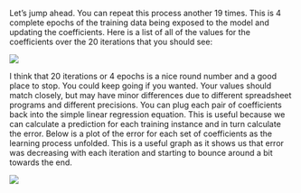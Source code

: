 Let’s jump ahead. You can repeat this process another 19 times. This is 4 complete epochs of
the training data being exposed to the model and updating the coefficients. Here is a list of all
of the values for the coefficients over the 20 iterations that you should see:

![](https://github.com/fenago/katacoda-scenarios/raw/master/master-machine-learning-algorithms/master-machine-learning-algorithms-03/steps/8/1.JPG)

I think that 20 iterations or 4 epochs is a nice round number and a good place to stop.
You could keep going if you wanted. Your values should match closely, but may have minor
differences due to different spreadsheet programs and different precisions. You can plug each
pair of coefficients back into the simple linear regression equation. This is useful because we can
calculate a prediction for each training instance and in turn calculate the error.
Below is a plot of the error for each set of coefficients as the learning process unfolded. This
is a useful graph as it shows us that error was decreasing with each iteration and starting to
bounce around a bit towards the end.

![](https://github.com/fenago/katacoda-scenarios/raw/master/master-machine-learning-algorithms/master-machine-learning-algorithms-03/steps/8/2.JPG)
